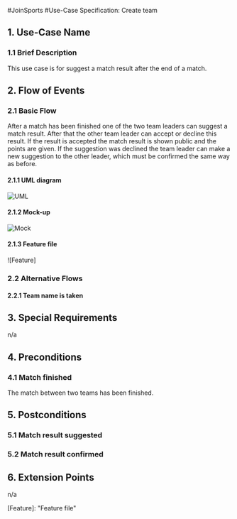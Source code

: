 #JoinSports
#Use-Case Specification: Create team

## 1. Use-Case Name 
### 1.1 Brief Description
This use case is for suggest a match result after the end of a match.

## 2. Flow of Events
### 2.1 Basic Flow 
After a match has been finished one of the two team leaders can suggest a match result. 
After that the other team leader can accept or decline this result. 
If the result is accepted the match result is shown public and the points are given. 
If the suggestion was declined the team leader can make a new suggestion to the other leader, 
which must be confirmed the same way as before.

#### 2.1.1 UML diagram
![UML]

#### 2.1.2 Mock-up 
![Mock]

#### 2.1.3 Feature file
![Feature]

### 2.2 Alternative Flows
#### 2.2.1 Team name is taken


## 3. Special Requirements
n/a

## 4. Preconditions
### 4.1 Match finished
The match between two teams has been finished.

## 5. Postconditions
### 5.1 Match result suggested

### 5.2	Match result confirmed

## 6. Extension Points
n/a

<!-- picture links -->
[UML]: https://github.com/JoinSports/Documentation/blob/master/UC/suggest%20match%20result.png "UML Diagram"
[Mock]: https://github.com/JoinSports/Documentation/blob/master/UC/Mockup%20suggest%20team%20result.png "Mock-Up"
[Feature]:  "Feature file"
